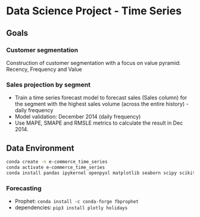 # Data Science Project - Time Series

## Goals

### Customer segmentation

Construction of customer segmentation with a focus on value pyramid: Recency, Frequency and Value

### Sales projection by segment

- Train a time series forecast model to forecast sales (Sales column) for the segment with the highest sales volume (across the entire history) - daily frequency
- Model validation: December 2014 (daily frequency)
- Use MAPE, SMAPE and RMSLE metrics to calculate the result in Dec 2014.

## Data Environment

```bash
conda create -n e-commerce_time_series
conda activate e-commerce_time_series
conda install pandas ipykernel openpyxl matplotlib seaborn scipy scikit-learn xgboost
```

### Forecasting

- Prophet: `conda install -c conda-forge fbprophet`
- dependencies: `pip3 install plotly holidays`
